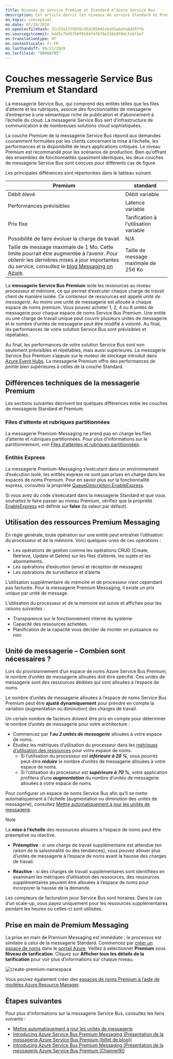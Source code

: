 ```yaml
---
title: Niveaux de service Premium et Standard d’Azure Service Bus
description: Cet article décrit les niveaux de service Standard et Premium d’Azure Service Bus. Compare ces niveaux de service et indique les différences techniques.
ms.topic: conceptual
ms.date: 07/28/2020
ms.openlocfilehash: 31c53a1375078cd5d185945cba55a6e5a6dd5ffb
ms.sourcegitcommit: bdd5c76457b0f0504f4f679a316b959dcfabf1ef
ms.translationtype: HT
ms.contentlocale: fr-FR
ms.lasthandoff: 09/22/2020
ms.locfileid: "90966795"
---
```

# <a name="service-bus-premium-and-standard-messaging-tiers"></a>Couches messagerie Service Bus Premium et Standard

La messagerie Service Bus, qui comprend des entités telles que les files d’attente et les rubriques, associe des fonctionnalités de messagerie d’entreprise à une sémantique riche de publication et d’abonnement à l’échelle du cloud. La messagerie Service Bus sert d’infrastructure de communication à de nombreuses solutions cloud sophistiquées.

La couche *Premium* de la messagerie Service Bus répond aux demandes couramment formulées par les clients concernant la mise à l’échelle, les performances et la disponibilité de leurs applications critiques. Le niveau Premium est recommandé pour les scénarios de production. Bien qu’offrant des ensembles de fonctionnalités quasiment identiques, les deux couches de messagerie Service Bus sont conçues pour différents cas de figure.

Les principales différences sont répertoriées dans le tableau suivant.

| Premium | standard |
| --- | --- |
| Débit élevé |Débit variable |
| Performances prévisibles |Latence variable |
| Prix fixe |Tarification à l’utilisation variable |
| Possibilité de faire évoluer la charge de travail |N/A |
| Taille de message maximale de 1 Mo. Cette limite pourrait être augmentée à l’avenir. Pour obtenir les dernières mises à jour importantes du service, consultez le [blog Messaging on Azure](https://techcommunity.microsoft.com/t5/messaging-on-azure/bg-p/MessagingonAzureBlog). |Taille de message maximale de 256 Ko |

La **messagerie Service Bus Premium** isole les ressources au niveau processeur et mémoire, ce qui permet d’exécuter chaque charge de travail client de manière isolée. Ce conteneur de ressources est appelé *unité de messagerie*. Au moins une unité de messagerie est allouée à chaque espace de noms premium. Vous pouvez acheter 1, 2, 4 ou 8 unités de messagerie pour chaque espace de noms Service Bus Premium. Une entité ou une charge de travail unique peut couvrir plusieurs unités de messagerie et le nombre d’unités de messagerie peut être modifié à volonté. Au final, les performances de votre solution Service Bus sont prévisibles et répétables.

Au final, les performances de votre solution Service Bus sont non seulement prévisibles et répétables, mais aussi supérieures. La messagerie Service Bus Premium s’appuie sur le moteur de stockage introduit dans [Azure Event Hubs](https://azure.microsoft.com/services/event-hubs/). La messagerie Premium offre des performances de pointe bien supérieures à celles de la couche Standard.

## <a name="premium-messaging-technical-differences"></a>Différences techniques de la messagerie Premium

Les sections suivantes décrivent les quelques différences entre les couches de messagerie Standard et Premium.

### <a name="partitioned-queues-and-topics"></a>Files d’attente et rubriques partitionnées

La messagerie Premium-Messaging ne prend pas en charge les files d’attente et rubriques partitionnées. Pour plus d’informations sur le partitionnement, voir [Files d’attentes et rubriques partitionnées](service-bus-partitioning.md).

### <a name="express-entities"></a>Entités Express

La messagerie Premium-Messaging s’exécutant dans un environnement d’exécution isolé, les entités express ne sont pas prises en charge dans les espaces de noms Premium. Pour en savoir plus sur la fonctionnalité express, consultez la propriété [QueueDescription.EnableExpress](/dotnet/api/microsoft.servicebus.messaging.queuedescription.enableexpress#Microsoft_ServiceBus_Messaging_QueueDescription_EnableExpress).

Si vous avez du code s’exécutant dans la messagerie Standard et que vous souhaitez le faire passer au niveau Premium, vérifiez que la propriété [EnableExpress](/dotnet/api/microsoft.servicebus.messaging.queuedescription.enableexpress#Microsoft_ServiceBus_Messaging_QueueDescription_EnableExpress) est définie sur **false** (la valeur par défaut).

## <a name="premium-messaging-resource-usage"></a>Utilisation des ressources Premium Messaging
En règle générale, toute opération sur une entité peut entraîner l’utilisation du processeur et de la mémoire. Voici quelques-unes de ces opérations : 

- Les opérations de gestion comme les opérations CRUD (Create, Retrieve, Update et Delete) sur les files d’attente, les sujets et les abonnements.
- Les opérations d’exécution (envoi et réception de messages)
- Les opérations de surveillance et d’alerte

L’utilisation supplémentaire de mémoire et de processeur n’est cependant pas facturée. Pour la messagerie Premium Messaging, il existe un prix unique par unité de message.

L’utilisation du processeur et de la mémoire est suivie et affichée pour les raisons suivantes : 

- Transparence sur le fonctionnement interne du système
- Capacité des ressources achetées.
- Planification de la capacité vous décider de monter en puissance ou non.

## <a name="messaging-unit---how-many-are-needed"></a>Unité de messagerie – Combien sont nécessaires ?

Lors du provisionnement d’un espace de noms Azure Service Bus Premium, le nombre d’unités de messagerie allouées doit être spécifié. Ces unités de messagerie sont des ressources dédiées qui sont allouées à l’espace de noms.

Le nombre d’unités de messagerie allouées à l’espace de noms Service Bus Premium peut être **ajusté dynamiquement** pour prendre en compte la variation (augmentation ou diminution) des charges de travail.

Un certain nombre de facteurs doivent être pris en compte pour déterminer le nombre d’unités de messagerie pour votre architecture :

- Commencez par ***1 ou 2 unités de messagerie*** allouées à votre espace de noms.
- Étudiez les métriques d’utilisation du processeur dans les [métriques d’utilisation des ressources](service-bus-metrics-azure-monitor.md#resource-usage-metrics) pour votre espace de noms.
    - Si l’utilisation du processeur est ***inférieure à 20 %***, vous pourrez peut-être ***réduire*** le nombre d’unités de messagerie allouées à votre espace de noms.
    - Si l’utilisation du processeur est ***supérieure à 70 %***, votre application profitera d’une ***augmentation*** du nombre d’unités de messagerie allouées à votre espace de noms.

Pour configurer un espace de noms Service Bus afin qu'il se mette automatiquement à l'échelle (augmentation ou diminution des unités de messagerie), consultez [Mettre automatiquement à jour les unités de messagerie](automate-update-messaging-units.md).

> [!NOTE]
> La **mise à l’échelle** des ressources allouées à l’espace de noms peut être préemptive ou réactive.
>
>  * **Préemptive** : si une charge de travail supplémentaire est attendue (en raison de la saisonnalité ou des tendances), vous pouvez allouer plus d’unités de messagerie à l’espace de noms avant la hausse des charges de travail.
>
>  * **Réactive** : si des charges de travail supplémentaires sont identifiées en examinant les métriques d’utilisation des ressources, des ressources supplémentaires peuvent être allouées à l’espace de noms pour incorporer la hausse de la demande.
>
> Les compteurs de facturation pour Service Bus sont horaires. Dans le cas d’un scale-up, vous payez uniquement pour les ressources supplémentaires pendant les heures où celles-ci sont utilisées.
>

## <a name="get-started-with-premium-messaging"></a>Prise en main de Premium Messaging

La prise en main de Premium Messaging est immédiate ; le processus est similaire à celui de la messagerie Standard. Commencez par [créer un espace de noms](service-bus-create-namespace-portal.md) dans le [portail Azure](https://portal.azure.com). Veillez à sélectionner **Premium** sous **Niveau de tarification**. Cliquez sur **Afficher tous les détails de la tarification** pour voir plus d’informations sur chaque niveau.

![create-premium-namespace][create-premium-namespace]

Vous pouvez également créer des [espaces de noms Premium à l’aide de modèles Azure Resource Manager](https://azure.microsoft.com/resources/templates/101-servicebus-pn-ar/).

## <a name="next-steps"></a>Étapes suivantes

Pour plus d’informations sur la messagerie Service Bus, consultez les liens suivants :

- [Mettre automatiquement à jour les unités de messagerie](automate-update-messaging-units.md)
- [Introducing Azure Service Bus Premium Messaging (Présentation de la messagerie Azure Service Bus Premium (billet de blog))](https://azure.microsoft.com/blog/introducing-azure-service-bus-premium-messaging/)
- [Introducing Azure Service Bus Premium Messaging (Présentation de la messagerie Azure Service Bus Premium (Channel9))](https://channel9.msdn.com/Blogs/Subscribe/Introducing-Azure-Service-Bus-Premium-Messaging)

<!--Image references-->

[create-premium-namespace]: ./media/service-bus-premium-messaging/select-premium-tier.png
